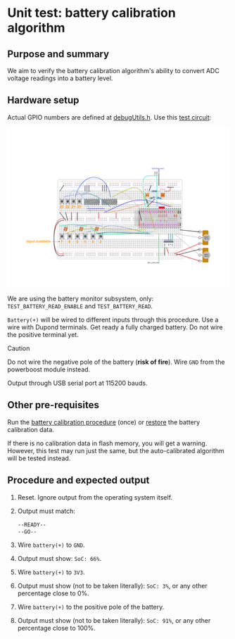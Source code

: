 # Unit test: battery calibration algorithm

## Purpose and summary

We aim to verify the battery calibration algorithm's ability to convert ADC voltage readings into a battery level.

## Hardware setup

Actual GPIO numbers are defined at [debugUtils.h](./debugUtils.h).
Use this [test circuit](../../Protoboards/TestBoard1.diy):

![Test circuit image](../../Protoboards/TestBoard1.png)

We are using the battery monitor subsystem, only: `TEST_BATTERY_READ_ENABLE` and `TEST_BATTERY_READ`.

`Battery(+)` will be wired to different inputs through this procedure. Use a wire with Dupond terminals.
Get ready a fully charged battery. Do not wire the positive terminal yet.

> [!CAUTION]
> Do not wire the negative pole of the battery (**risk of fire**).
> Wire `GND` from the powerboost module instead.

Output through USB serial port at 115200 bauds.

## Other pre-requisites

Run the [battery calibration procedure](../../../Firmware/BatteryTools/BatteryCalibration/README.md)
(once) or [restore](../../../Firmware/BatteryTools/RestoreBatteryCalibration/README.md)
the battery calibration data.

If there is no calibration data in flash memory, you will get a warning.
However, this test may run just the same,
but the auto-calibrated algorithm will be tested instead.

## Procedure and expected output

1. Reset. Ignore output from the operating system itself.
2. Output must match:

   ```text
   --READY--
   --GO--
   ```

3. Wire `battery(+)` to `GND`.
4. Output must show: `SoC: 66%`.
5. Wire `battery(+)` to `3V3`.
6. Output must show (not to be taken literally): `SoC: 3%`,
   or any other percentage close to 0%.
7. Wire `battery(+)` to the positive pole of the battery.
8. Output must show (not to be taken literally): `SoC: 91%`,
   or any other percentage close to 100%.
